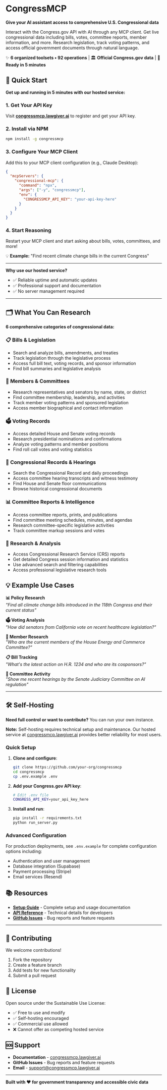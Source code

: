 # CongressMCP

**Give your AI assistant access to comprehensive U.S. Congressional data**

Interact with the Congress.gov API with AI through any MCP client. Get live congressional data including bills, votes, committee reports, member information, and more. Research legislation, track voting patterns, and access official government documents through natural language.

✨ **6 organized toolsets • 92 operations** | 🏛️ **Official Congress.gov data** | 🚀 **Ready in 5 minutes**

## 🚀 Quick Start

**Get up and running in 5 minutes with our hosted service:**

### 1. Get Your API Key
Visit **[congressmcp.lawgiver.ai](https://congressmcp.lawgiver.ai)** to register and get your API key.

### 2. Install via NPM
```bash
npm install -g congressmcp
```

### 3. Configure Your MCP Client
Add this to your MCP client configuration (e.g., Claude Desktop):

```json
{
  "mcpServers": {
    "congressional-mcp": {
      "command": "npx",
      "args": ["-y", "congressmcp"],
      "env": {
        "CONGRESSMCP_API_KEY": "your-api-key-here"
      }
    }
  }
}
```

### 4. Start Reasoning
Restart your MCP client and start asking about bills, votes, committees, and more!

💡 **Example:** "Find recent climate change bills in the current Congress"

---

**Why use our hosted service?**
- ✅ Reliable uptime and automatic updates
- ✅ Professional support and documentation  
- ✅ No server management required

---

## 🗂️ What You Can Research

**6 comprehensive categories of congressional data:**

### 📋 **Bills & Legislation**
- Search and analyze bills, amendments, and treaties
- Track legislation through the legislative process  
- Access full bill text, voting records, and sponsor information
- Find bill summaries and legislative analysis

### 👥 **Members & Committees**
- Research representatives and senators by name, state, or district
- Find committee membership, leadership, and activities
- Track member voting patterns and sponsored legislation
- Access member biographical and contact information

### 🗳️ **Voting Records**
- Access detailed House and Senate voting records
- Research presidential nominations and confirmations
- Analyze voting patterns and member positions
- Find roll call votes and voting statistics

### 📰 **Congressional Records & Hearings**
- Search the Congressional Record and daily proceedings
- Access committee hearing transcripts and witness testimony
- Find House and Senate floor communications
- Browse historical congressional documents

### 📊 **Committee Reports & Intelligence**
- Access committee reports, prints, and publications
- Find committee meeting schedules, minutes, and agendas  
- Research committee-specific legislative activities
- Track committee markup sessions and votes

### 🔬 **Research & Analysis**
- Access Congressional Research Service (CRS) reports
- Get detailed Congress session information and statistics
- Use advanced search and filtering capabilities
- Access professional legislative research tools

## 💡 Example Use Cases

**📊 Policy Research**  
*"Find all climate change bills introduced in the 118th Congress and their current status"*

**🗳️ Voting Analysis**  
*"How did senators from California vote on recent healthcare legislation?"*

**👥 Member Research**  
*"Who are the current members of the House Energy and Commerce Committee?"*

**📋 Bill Tracking**  
*"What's the latest action on H.R. 1234 and who are its cosponsors?"*

**📰 Committee Activity**  
*"Show me recent hearings by the Senate Judiciary Committee on AI regulation"*

---

## 🛠️ Self-Hosting

**Need full control or want to contribute?** You can run your own instance.

**Note:** Self-hosting requires technical setup and maintenance. Our hosted service at [congressmcp.lawgiver.ai](https://congressmcp.lawgiver.ai) provides better reliability for most users.

### Quick Setup

1. **Clone and configure**:
   ```bash
   git clone https://github.com/your-org/congressmcp
   cd congressmcp
   cp .env.example .env
   ```

2. **Add your Congress.gov API key**:
   ```bash
   # Edit .env file
   CONGRESS_API_KEY=your_api_key_here
   ```

3. **Install and run**:
   ```bash
   pip install -r requirements.txt
   python run_server.py
   ```

### Advanced Configuration

For production deployments, see `.env.example` for complete configuration options including:
- Authentication and user management
- Database integration (Supabase)
- Payment processing (Stripe)  
- Email services (Resend)

## 📚 Resources

- **[Setup Guide](https://congressmcp.lawgiver.ai)** - Complete setup and usage documentation
- **[API Reference](./documentation/)** - Technical details for developers
- **[GitHub Issues](https://github.com/your-org/congressmcp/issues)** - Bug reports and feature requests

---

## 🤝 Contributing

We welcome contributions!

1. Fork the repository
2. Create a feature branch  
3. Add tests for new functionality
4. Submit a pull request

## 📄 License

Open source under the Sustainable Use License:
- ✅ Free to use and modify
- ✅ Self-hosting encouraged
- ✅ Commercial use allowed
- ❌ Cannot offer as competing hosted service

## 🆘 Support

- **Documentation** - [congressmcp.lawgiver.ai](https://congressmcp.lawgiver.ai)
- **GitHub Issues** - Bug reports and feature requests  
- **Email** - support@congressmcp.lawgiver.ai

---

**Built with ❤️ for government transparency and accessible civic data**
